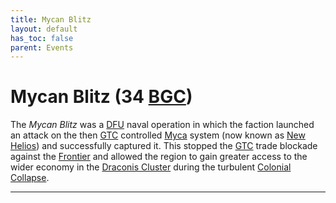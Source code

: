 ```yaml
---
title: Mycan Blitz
layout: default
has_toc: false
parent: Events
---
```


# Mycan Blitz (34 [BGC])
The *Mycan Blitz* was a [DFU] naval operation in which the faction launched an attack on the then [GTC] controlled [Myca] system (now known as [New Helios]) and successfully captured it. This stopped the [GTC] trade blockade against the [Frontier] and allowed the region to gain greater access to the wider economy in the [Draconis Cluster] during the turbulent [Colonial Collapse].

----

[DFU]: ../../factions/dfu.html
[GTC]: ../../factions/etc.html

[Myca]: ../../systems/new_helios/
[New Helios]: ../../systems/new_helios/
[Draconis Cluster]: ../../systems/
[Frontier]: ../../systems/

[BGC]: ../../history/#history
[AGC]: ../../history/#history

[Colonial Collapse]: ./colonial_collapse.html